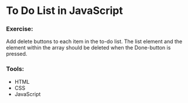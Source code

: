 # To Do List in JavaScript

### Exercise:

Add delete buttons to each item in the to-do list. The list element and the element within the array should be deleted when the Done-button is pressed.

### Tools:

-   HTML
-   CSS
-   JavaScript
